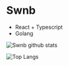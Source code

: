 # Swnb

- React + Typescript
- Golang

![Swnb github stats](https://github-readme-stats.vercel.app/api?username=swnb&count_private=true&show_icons=true&theme=vue)

![Top Langs](https://github-readme-stats.vercel.app/api/top-langs/?username=swnb&count_private=true&layout=compact)